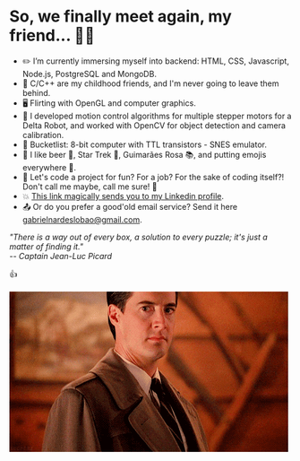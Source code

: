 # So, we finally meet again, my friend... :man_with_turban:

- ✏️ I’m currently immersing myself into backend: HTML, CSS, Javascript, Node.js, PostgreSQL and MongoDB.
- 💜 C/C++ are my childhood friends, and I'm never going to leave them behind.
- 🖥️ Flirting with OpenGL and computer graphics.
- 🤖 I developed motion control algorithms for multiple stepper motors for a Delta Robot, and worked with OpenCV for object detection and camera calibration.
- 🧭 Bucketlist: 8-bit computer with TTL transistors - SNES emulator.
- 🙂 I like beer :beer:, Star Trek :milky_way:, Guimarães Rosa :books:, and putting emojis everywhere :grimacing:. 
- 👋 Let's code a project for fun? For a job? For the sake of coding itself?! Don't call me maybe, call me sure! :dancers:
- 💥 [This link magically sends you to my Linkedin profile](https://www.linkedin.com/in/gabriel-nardes-giampietro/).
- 📤 Or do you prefer a good'old email service? Send it here gabrielnardeslobao@gmail.com.

*"There is a way out of every box, a solution to every puzzle; it's just a matter of finding it."* <br>
*-- Captain Jean-Luc Picard*

👍 <br> <br>
![link](https://raw.githubusercontent.com/gabrielnardes/gabrielnardes/main/twinpeaks.gif)
